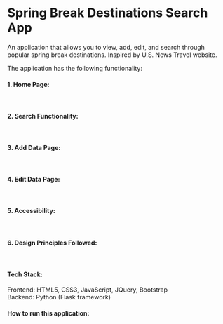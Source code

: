 # Spring Break Destinations Search App

An application that allows you to view, add, edit, and search through popular spring break destinations. Inspired by U.S. News Travel website. 

The application has the following functionality:

#### 1. Home Page:
<br>

#### 2. Search Functionality:
<br>

#### 3. Add Data Page:
<br>

#### 4. Edit Data Page:
<br>

#### 5. Accessibility:
<br>

#### 6. Design Principles Followed:
<br>

#### Tech Stack:
Frontend: HTML5, CSS3, JavaScript, JQuery, Bootstrap
<br>
Backend: Python (Flask framework)

#### How to run this application:
